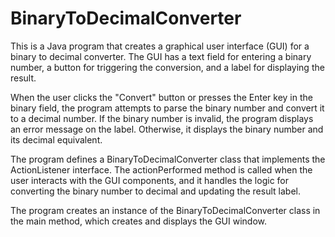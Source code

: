 # BinaryToDecimalConverter
This is a Java program that creates a graphical user interface (GUI) for a binary to decimal converter. The GUI has a text field for entering a binary number, a button for triggering the conversion, and a label for displaying the result. 

When the user clicks the "Convert" button or presses the Enter key in the binary field, the program attempts to parse the binary number and convert it to a decimal number. If the binary number is invalid, the program displays an error message on the label. Otherwise, it displays the binary number and its decimal equivalent. 

The program defines a BinaryToDecimalConverter class that implements the ActionListener interface. The actionPerformed method is called when the user interacts with the GUI components, and it handles the logic for converting the binary number to decimal and updating the result label. 

The program creates an instance of the BinaryToDecimalConverter class in the main method, which creates and displays the GUI window. 

